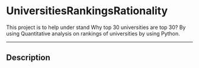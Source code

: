 # UniversitiesRankingsRationality
This project is to help under stand Why top 30 universities are top 30? By using Quantitative analysis on rankings of universities by using Python.

---
## Description
